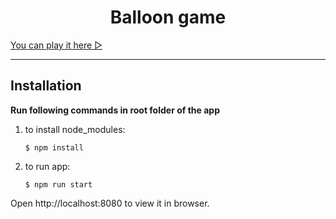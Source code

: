 <h1 align="center">Balloon game</h1>

[You can play it here ▷ ](https://briedyte.github.io/playground/)

---

## Installation

**Run following commands in root folder of the app**

1. to install node_modules:
   ```al
   $ npm install
   ```
2. to run app:
   ```al
   $ npm run start
   ```

Open http://localhost:8080 to view it in browser.